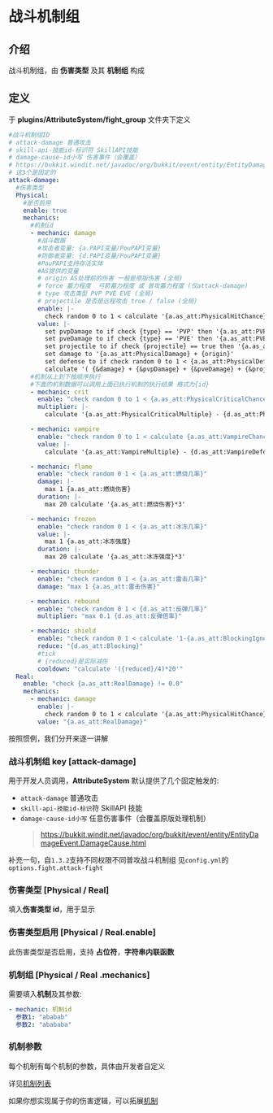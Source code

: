 # 战斗机制组

## 介绍

战斗机制组，由 **伤害类型** 及其 **机制组** 构成

## 定义

于 **plugins/AttributeSystem/fight_group** 文件夹下定义

```yaml
#战斗机制组ID
# attack-damage 普通攻击
# skill-api-技能id-标识符 SkillAPI技能
# damage-cause-id小写 伤害事件（会覆盖）
# https://bukkit.windit.net/javadoc/org/bukkit/event/entity/EntityDamageEvent.DamageCause.html
# 这3个是固定的
attack-damage:
  #伤害类型
  Physical:
    #是否启用
    enable: true
    mechanics:
      #机制id
      - mechanic: damage
        #战斗数据
        #攻击者变量: {a.PAPI变量/PouPAPI变量}
        #防御者变量: {d.PAPI变量/PouPAPI变量}
        #PouPAPI支持存活实体
        #AS提供的变量
        # origin AS处理前的伤害 一般是原版伤害 (全局)
        # force 蓄力程度  弓箭蓄力程度 或 普攻蓄力程度 (仅attack-damage)
        # type 攻击类型 PVP PVE EVE (全局)
        # projectile 是否是远程攻击 true / false (全局)
        enable: |-
          check random 0 to 1 < calculate '{a.as_att:PhysicalHitChance}-{d.as_att:PhysicalDodgeChance}'
        value: |-
          set pvpDamage to if check {type} == 'PVP' then '{a.as_att:PVPDamage} - {d.as_att:PVPDefense}' else pass
          set pveDamage to if check {type} == 'PVE' then '{a.as_att:PVEDamage} - {d.as_att:PVEDefense}' else pass
          set projectile to if check {projectile} == true then '{a.as_att:ProjectileDamage} - {d.as_att:ProjectileDefense}' else pass
          set damage to '{a.as_att:PhysicalDamage} + {origin}'
          set defense to if check random 0 to 1 < {a.as_att:PhysicalDefenseIgnore} then 0 else '{d.as_att:PhysicalDefense} - {a.as_att:PhysicalPenetration}'
          calculate '( {&damage} + {&pvpDamage} + {&pveDamage} + {&projectile} - {&defense} ) * {force}'
      #机制从上到下按顺序执行
      #下面的机制数据可以调用上面已执行机制的执行结果 格式为{id}
      - mechanic: crit
        enable: "check random 0 to 1 < {a.as_att:PhysicalCriticalChance}"
        multiplier: |-
          calculate '{a.as_att:PhysicalCriticalMultiple} - {d.as_att:PhysicalCriticalDefense}'

      - mechanic: vampire
        enable: "check random 0 to 1 < calculate {a.as_att:VampireChance}"
        value: |-
          calculate '{a.as_att:VampireMultiple} - {d.as_att:VampireDefense}'

      - mechanic: flame
        enable: "check random 0 1 < {a.as_att:燃烧几率}"
        damage: |-
          max 1 {a.as_att:燃烧伤害}
        duration: |-
          max 20 calculate '{a.as_att:燃烧伤害}*3'

      - mechanic: frozen
        enable: "check random 0 1 < {a.as_att:冰冻几率}"
        value: |-
          max 1 {a.as_att:冰冻强度}
        duration: |-
          max 20 calculate '{a.as_att:冰冻强度}*3'

      - mechanic: thunder
        enable: "check random 0 1 < {a.as_att:雷击几率}"
        damage: "max 1 {a.as_att:雷击伤害}"

      - mechanic: rebound
        enable: "check random 0 1 < {d.as_att:反弹几率}"
        multiplier: "max 0.1 {d.as_att:反弹倍率}"

      - mechanic: shield
        enable: "check random 0 1 < calculate '1-{a.as_att:BlockingIgnore}'"
        reduce: "{d.as_att:Blocking}"
        #tick
        # {reduced}是实际减伤
        cooldown: "calculate '({reduced}/4)*20'"
  Real:
    enable: "check {a.as_att:RealDamage} != 0.0"
    mechanics:
      - mechanic: damage
        enable: |-
          check random 0 to 1 < calculate '{a.as_att:PhysicalHitChance}-{d.as_att:PhysicalDodgeChance}'
        value: "{a.as_att:RealDamage}"
```

按照惯例，我们分开来逐一讲解

### 战斗机制组 key [attack-damage]

用于开发人员调用，**AttributeSystem** 默认提供了几个固定触发的:

- `attack-damage` 普通攻击
- `skill-api-技能id-标识`符 SkillAPI 技能
- `damage-cause-id小写` 任意伤害事件（会覆盖原版处理机制）
  > https://bukkit.windit.net/javadoc/org/bukkit/event/entity/EntityDamageEvent.DamageCause.html

补充一句，自`1.3.2`支持不同权限不同普攻战斗机制组
见`config.yml`的`options.fight.attack-fight`

### 伤害类型 [Physical / Real]

填入**伤害类型 id**，用于显示

### 伤害类型启用 [Physical / Real.enable]

此伤害类型是否启用，支持 **占位符**，**字符串内联函数**

### 机制组 [Physical / Real .mechanics]

需要填入**机制**及其参数:

```yaml
- mechanic: 机制id
  参数1: "ababab"
  参数2: "abababa"
```

### 机制参数

每个机制有每个机制的参数，具体由开发者自定义

详见[机制列表]()

如果你想实现属于你的伤害逻辑，可以拓展[机制](https://blog.skillw.com/#sort=attsystem&doc=%E6%88%98%E6%96%97%E7%B3%BB%E7%BB%9F/Mechanic.md)
